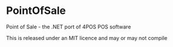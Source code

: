 PointOfSale
===========

Point of Sale - the .NET port of 4POS POS software

This is released under an MIT licence and may or may not compile
